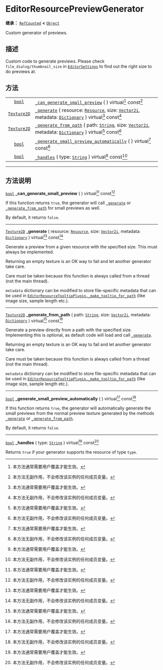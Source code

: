 <!-- ⚠ 请勿编辑本文件 ⚠ -->
<!-- 本文档使用脚本从 WeDot 引擎源码仓库生成。 -->
<!-- 生成脚本：https://github.com/WeDot-Engine/WeDot/tree/4.3/doc/tools/make_md.py； -->
<!-- 原文件：https://github.com/WeDot-Engine/WeDot/tree/4.3/doc/classes/EditorResourcePreviewGenerator.xml。 -->

<div id="_class_editorresourcepreviewgenerator"></div>

# EditorResourcePreviewGenerator

**继承：** [`RefCounted`](class_refcounted.md) **<** [`Object`](class_object.md)

Custom generator of previews.

## 描述

Custom code to generate previews. Please check `file_dialog/thumbnail_size` in [`EditorSettings`](class_editorsettings.md) to find out the right size to do previews at.

## 方法

|||
|:-:|:--|
| [`bool`](class_bool.md)           | [`_can_generate_small_preview`](#class_editorresourcepreviewgenerator_private_method__can_generate_small_preview) ( ) virtual[^virtual] const[^const]                                                                                                         |
| [`Texture2D`](class_texture2d.md) | [`_generate`](#class_editorresourcepreviewgenerator_private_method__generate) ( resource: [`Resource`](class_resource.md), size: [`Vector2i`](class_vector2i.md), metadata: [`Dictionary`](class_dictionary.md) ) virtual[^virtual] const[^const]             |
| [`Texture2D`](class_texture2d.md) | [`_generate_from_path`](#class_editorresourcepreviewgenerator_private_method__generate_from_path) ( path: [`String`](class_string.md), size: [`Vector2i`](class_vector2i.md), metadata: [`Dictionary`](class_dictionary.md) ) virtual[^virtual] const[^const] |
| [`bool`](class_bool.md)           | [`_generate_small_preview_automatically`](#class_editorresourcepreviewgenerator_private_method__generate_small_preview_automatically) ( ) virtual[^virtual] const[^const]                                                                                     |
| [`bool`](class_bool.md)           | [`_handles`](#class_editorresourcepreviewgenerator_private_method__handles) ( type: [`String`](class_string.md) ) virtual[^virtual] const[^const]                                                                                                             |

<!-- rst-class:: classref-section-separator -->

---

## 方法说明

<div id="_class_editorresourcepreviewgenerator_private_method__can_generate_small_preview"></div>

[`bool`](class_bool.md) **_can_generate_small_preview** ( ) virtual[^virtual] const[^const]<div id="class_editorresourcepreviewgenerator_private_method__can_generate_small_preview"></div>

If this function returns `true`, the generator will call [`_generate`](#class_editorresourcepreviewgenerator_private_method__generate) or [`_generate_from_path`](#class_editorresourcepreviewgenerator_private_method__generate_from_path) for small previews as well.

By default, it returns `false`.

<!-- rst-class:: classref-item-separator -->

---

<div id="_class_editorresourcepreviewgenerator_private_method__generate"></div>

[`Texture2D`](class_texture2d.md) **_generate** ( resource: [`Resource`](class_resource.md), size: [`Vector2i`](class_vector2i.md), metadata: [`Dictionary`](class_dictionary.md) ) virtual[^virtual] const[^const]<div id="class_editorresourcepreviewgenerator_private_method__generate"></div>

Generate a preview from a given resource with the specified size. This must always be implemented.

Returning an empty texture is an OK way to fail and let another generator take care.

Care must be taken because this function is always called from a thread (not the main thread).

 `metadata` dictionary can be modified to store file-specific metadata that can be used in [`EditorResourceTooltipPlugin._make_tooltip_for_path`](#class_editorresourcetooltipplugin_private_method__make_tooltip_for_path) (like image size, sample length etc.).

<!-- rst-class:: classref-item-separator -->

---

<div id="_class_editorresourcepreviewgenerator_private_method__generate_from_path"></div>

[`Texture2D`](class_texture2d.md) **_generate_from_path** ( path: [`String`](class_string.md), size: [`Vector2i`](class_vector2i.md), metadata: [`Dictionary`](class_dictionary.md) ) virtual[^virtual] const[^const]<div id="class_editorresourcepreviewgenerator_private_method__generate_from_path"></div>

Generate a preview directly from a path with the specified size. Implementing this is optional, as default code will load and call [`_generate`](#class_editorresourcepreviewgenerator_private_method__generate).

Returning an empty texture is an OK way to fail and let another generator take care.

Care must be taken because this function is always called from a thread (not the main thread).

 `metadata` dictionary can be modified to store file-specific metadata that can be used in [`EditorResourceTooltipPlugin._make_tooltip_for_path`](#class_editorresourcetooltipplugin_private_method__make_tooltip_for_path) (like image size, sample length etc.).

<!-- rst-class:: classref-item-separator -->

---

<div id="_class_editorresourcepreviewgenerator_private_method__generate_small_preview_automatically"></div>

[`bool`](class_bool.md) **_generate_small_preview_automatically** ( ) virtual[^virtual] const[^const]<div id="class_editorresourcepreviewgenerator_private_method__generate_small_preview_automatically"></div>

If this function returns `true`, the generator will automatically generate the small previews from the normal preview texture generated by the methods [`_generate`](#class_editorresourcepreviewgenerator_private_method__generate) or [`_generate_from_path`](#class_editorresourcepreviewgenerator_private_method__generate_from_path).

By default, it returns `false`.

<!-- rst-class:: classref-item-separator -->

---

<div id="_class_editorresourcepreviewgenerator_private_method__handles"></div>

[`bool`](class_bool.md) **_handles** ( type: [`String`](class_string.md) ) virtual[^virtual] const[^const]<div id="class_editorresourcepreviewgenerator_private_method__handles"></div>

Returns `true` if your generator supports the resource of type `type`.

[^virtual]: 本方法通常需要用户覆盖才能生效。
[^const]: 本方法无副作用，不会修改该实例的任何成员变量。
[^vararg]: 本方法除了能接受在此处描述的参数外，还能够继续接受任意数量的参数。
[^constructor]: 本方法用于构造某个类型。
[^static]: 调用本方法无需实例，可直接使用类名进行调用。
[^operator]: 本方法描述的是使用本类型作为左操作数的有效运算符。
[^bitfield]: 这个值是由下列位标志构成位掩码的整数。
[^void]: 无返回值。
